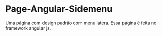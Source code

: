 # Page-Angular-Sidemenu
 Uma página com design padrão com menu latera. Essa página é feita no framework angular js.

